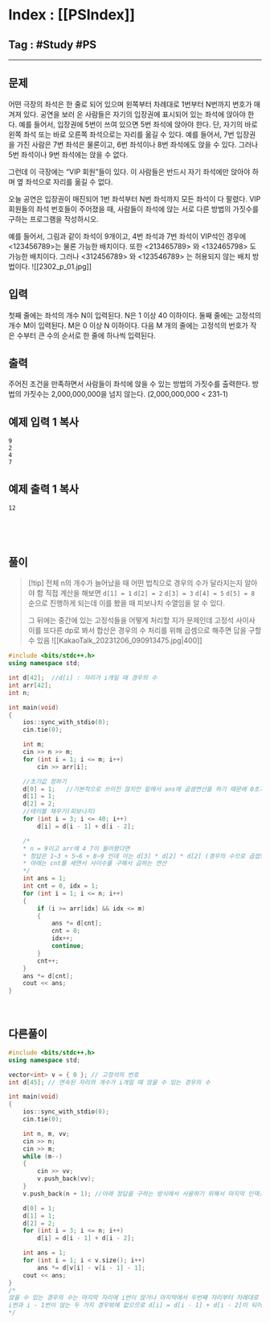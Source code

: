 # Index : [[PSIndex]]
## Tag : #Study #PS
---

## 문제
어떤 극장의 좌석은 한 줄로 되어 있으며 왼쪽부터 차례대로 1번부터 N번까지 번호가 매겨져 있다. 공연을 보러 온 사람들은 자기의 입장권에 표시되어 있는 좌석에 앉아야 한다. 예를 들어서, 입장권에 5번이 쓰여 있으면 5번 좌석에 앉아야 한다. 단, 자기의 바로 왼쪽 좌석 또는 바로 오른쪽 좌석으로는 자리를 옮길 수 있다. 예를 들어서, 7번 입장권을 가진 사람은 7번 좌석은 물론이고, 6번 좌석이나 8번 좌석에도 앉을 수 있다. 그러나 5번 좌석이나 9번 좌석에는 앉을 수 없다.

그런데 이 극장에는 “VIP 회원”들이 있다. 이 사람들은 반드시 자기 좌석에만 앉아야 하며 옆 좌석으로 자리를 옮길 수 없다.

오늘 공연은 입장권이 매진되어 1번 좌석부터 N번 좌석까지 모든 좌석이 다 팔렸다. VIP 회원들의 좌석 번호들이 주어졌을 때, 사람들이 좌석에 앉는 서로 다른 방법의 가짓수를 구하는 프로그램을 작성하시오.

예를 들어서, 그림과 같이 좌석이 9개이고, 4번 좌석과 7번 좌석이 VIP석인 경우에 <123456789>는 물론 가능한 배치이다. 또한 <213465789> 와 <132465798> 도 가능한 배치이다. 그러나 <312456789> 와 <123546789> 는 허용되지 않는 배치 방법이다.
![[2302_p_01.jpg]]


## 입력

첫째 줄에는 좌석의 개수 N이 입력된다. N은 1 이상 40 이하이다. 둘째 줄에는 고정석의 개수 M이 입력된다. M은 0 이상 N 이하이다. 다음 M 개의 줄에는 고정석의 번호가 작은 수부터 큰 수의 순서로 한 줄에 하나씩 입력된다.

## 출력

주어진 조건을 만족하면서 사람들이 좌석에 앉을 수 있는 방법의 가짓수를 출력한다. 방법의 가짓수는 2,000,000,000을 넘지 않는다. (2,000,000,000 < 231-1)

## 예제 입력 1 복사

```
9
2
4
7
```

## 예제 출력 1 복사

```
12
```
   
---
## 풀이
> [!tip] 전체 n의 개수가 늘어났을 때 어떤 법칙으로 경우의 수가 달라지는지 알아야 함
> 직접 계산을 해보면
> `d[1] = 1`
> `d[2] = 2`
> `d[3] = 3`
> `d[4] = 5`
> `d[5] = 8` 순으로 진행하게 되는데
> 이를 봤을 때 피보나치 수열임을 알 수 있다.
> 
> 그 뒤에는 중간에 있는 고정석들을 어떻게 처리할 지가 문제인데
> 고정석 사이사이를 또다른 dp로 봐서
> 합산은 경우의 수 처리를 위해 곱셈으로 해주면 답을 구할 수 있음
> ![[KakaoTalk_20231206_090913475.jpg|400]]
```cpp
#include <bits/stdc++.h>
using namespace std;

int d[42];	//d[i] : 자리가 i개일 때 경우의 수
int arr[42];
int n;

int main(void) 
{
	ios::sync_with_stdio(0);
	cin.tie(0);

	int m;
	cin >> n >> m;
	for (int i = 1; i <= m; i++)
		cin >> arr[i];

	//초기값 정하기
	d[0] = 1;	//기본적으로 쓰이진 않지만 밑에서 ans에 곱셈연산을 하기 때문에 0초기화 방지를 위함
	d[1] = 1;
	d[2] = 2;
	//테이블 채우기(피보나치)
	for (int i = 3; i <= 40; i++)
		d[i] = d[i - 1] + d[i - 2];

	/*
	* n = 9이고 arr에 4 7이 들어왔다면
	* 정답은 1~3 + 5~6 + 8~9 인데 이는 d[3] * d[2] * d[2] (경우의 수므로 곱셉연산)
	* 아래는 cnt를 세면서 사이수를 구해서 곱하는 연산
	*/
	int ans = 1;
	int cnt = 0, idx = 1;
	for (int i = 1; i <= n; i++)	
	{
		if (i >= arr[idx] && idx <= m)
		{
			ans *= d[cnt];
			cnt = 0;
			idx++;
			continue;
		}
		cnt++;
	}
	ans *= d[cnt];
	cout << ans;
}
```
   
   
## 다른풀이
```cpp
#include <bits/stdc++.h>
using namespace std;

vector<int> v = { 0 }; // 고정석의 번호
int d[45]; // 연속된 자리의 개수가 i개일 때 앉을 수 있는 경우의 수

int main(void) 
{
	ios::sync_with_stdio(0);
	cin.tie(0);

	int n, m, vv;
	cin >> n;
	cin >> m;
	while (m--) 
	{
		cin >> vv;
		v.push_back(vv);
	}
	v.push_back(n + 1);	//아래 정답을 구하는 방식에서 사용하기 위해서 마지막 인덱스 삽입

	d[0] = 1;
	d[1] = 1;
	d[2] = 2;
	for (int i = 3; i <= n; i++) 
		d[i] = d[i - 1] + d[i - 2];

	int ans = 1;
	for (int i = 1; i < v.size(); i++) 
		ans *= d[v[i] - v[i - 1] - 1];
	cout << ans;
}
/*
앉을 수 있는 경우의 수는 마지막 자리에 i번이 앉거나 마지막에서 두번째 자리부터 차례대로
i번과 i - 1번이 앉는 두 가지 경우밖에 없으므로 d[i] = d[i - 1] + d[i - 2]이 되어 피보나치 수열을 이룸
*/
```